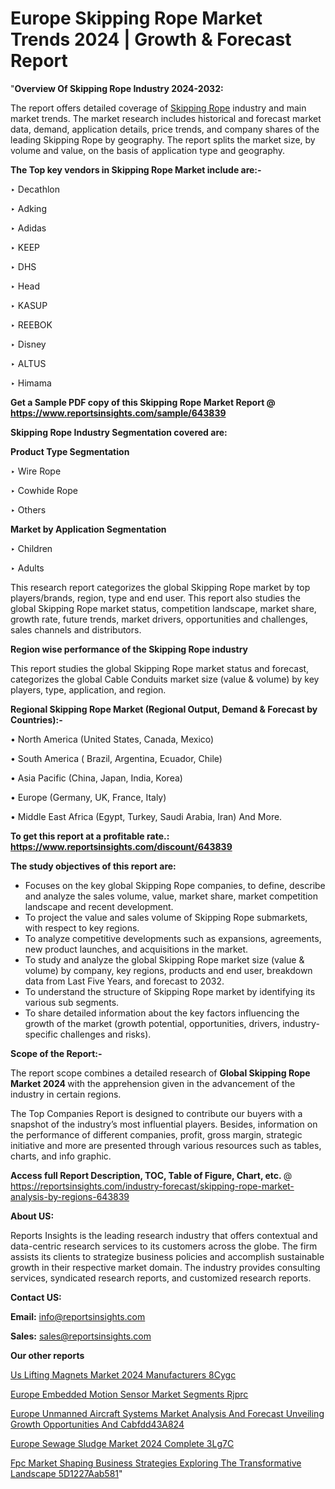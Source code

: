 # Europe Skipping Rope Market Trends 2024 | Growth & Forecast Report

"<strong>Overview Of Skipping Rope Industry 2024-2032:</strong>

The report offers detailed coverage of <a href=https://www.reportsinsights.com/sample/643839>Skipping Rope</a> industry and main market trends. The market research includes historical and forecast market data, demand, application details, price trends, and company shares of the leading Skipping Rope by geography. The report splits the market size, by volume and value, on the basis of application type and geography.

<strong>The Top key vendors in Skipping Rope Market include are:- </strong>

‣ Decathlon

‣ Adking

‣ Adidas

‣ KEEP

‣ DHS

‣ Head

‣ KASUP

‣ REEBOK

‣ Disney

‣ ALTUS

‣ Himama

<strong>Get a Sample PDF copy of this Skipping Rope Market Report </strong><strong>@ <a href=https://www.reportsinsights.com/sample/643839 style=color:#0000ff;>https://www.reportsinsights.com/sample/643839</a> </strong>

<strong>Skipping Rope Industry Segmentation covered are:</strong>

<strong>Product Type Segmentation</strong>

‣ Wire Rope

‣ Cowhide Rope

‣ Others

<strong>Market by Application Segmentation</strong>

‣ Children

‣ Adults

This research report categorizes the global Skipping Rope market by top players/brands, region, type and end user. This report also studies the global Skipping Rope market status, competition landscape, market share, growth rate, future trends, market drivers, opportunities and challenges, sales channels and distributors.

<strong>Region wise performance of the Skipping Rope industry</strong><strong> </strong>

This report studies the global Skipping Rope market status and forecast, categorizes the global Cable Conduits market size (value &amp; volume) by key players, type, application, and region. 

<strong>Regional Skipping Rope Market (Regional Output, Demand &amp; Forecast by Countries):-</strong>

• North America (United States, Canada, Mexico)

• South America ( Brazil, Argentina, Ecuador, Chile)

• Asia Pacific (China, Japan, India, Korea)

• Europe (Germany, UK, France, Italy)

• Middle East Africa (Egypt, Turkey, Saudi Arabia, Iran) And More.

<strong>To get this report at a profitable rate.: <a href=https://www.reportsinsights.com/discount/643839 style=color:#0000ff;>https://www.reportsinsights.com/discount/643839</a></strong>

<strong>The study objectives of this report are:</strong>
<ul>
  <li>Focuses on the key global Skipping Rope companies, to define, describe and analyze the sales volume, value, market share, market competition landscape and recent development.</li>
  <li>To project the value and sales volume of Skipping Rope submarkets, with respect to key regions.</li>
  <li>To analyze competitive developments such as expansions, agreements, new product launches, and acquisitions in the market.</li>
  <li>To study and analyze the global Skipping Rope market size (value &amp; volume) by company, key regions, products and end user, breakdown data from Last Five Years, and forecast to 2032.</li>
  <li>To understand the structure of Skipping Rope market by identifying its various sub segments.</li>
  <li>To share detailed information about the key factors influencing the growth of the market (growth potential, opportunities, drivers, industry-specific challenges and risks).</li>
</ul>
<strong>Scope of the Report:-</strong><strong> </strong>

The report scope combines a detailed research of <strong>Global Skipping Rope Market 2024 </strong>with the apprehension given in the advancement of the industry in certain regions.

The Top Companies Report is designed to contribute our buyers with a snapshot of the industry’s most influential players. Besides, information on the performance of different companies, profit, gross margin, strategic initiative and more are presented through various resources such as tables, charts, and info graphic.

<strong>Access full Report Description, TOC, Table of Figure, Chart, etc. </strong>@   <a href=https://reportsinsights.com/industry-forecast/skipping-rope-market-analysis-by-regions-643839 style=color:#0000ff;>https://reportsinsights.com/industry-forecast/skipping-rope-market-analysis-by-regions-643839</a>

<strong>About US:</strong>

Reports Insights is the leading research industry that offers contextual and data-centric research services to its customers across the globe. The firm assists its clients to strategize business policies and accomplish sustainable growth in their respective market domain. The industry provides consulting services, syndicated research reports, and customized research reports.

<strong>Contact US:</strong>

<p class=""""><b>Email:</b> <a href=mailto:info@reportsinsights.com>info@reportsinsights.com</a></p>
<p class=""""><b>Sales:</b> <a href=mailto:sales@reportsinsights.com>sales@reportsinsights.com</a></p>

<strong>Our other reports</strong>

<a href=https://www.linkedin.com/pulse/us-lifting-magnets-market-2024-manufacturers-8cygc/>Us Lifting Magnets Market 2024 Manufacturers 8Cygc</a>

<a href=https://www.linkedin.com/pulse/europe-embedded-motion-sensor-market-segments-rjprc/>Europe Embedded Motion Sensor Market Segments Rjprc</a>

<a href=https://medium.com/@aanarkumar6/europe-unmanned-aircraft-systems-market-analysis-and-forecast-unveiling-growth-opportunities-and-cabfdd43a824>Europe Unmanned Aircraft Systems Market Analysis And Forecast Unveiling Growth Opportunities And Cabfdd43A824</a>

<a href=https://www.linkedin.com/pulse/europe-sewage-sludge-market-2024-complete-3lg7c/>Europe Sewage Sludge Market 2024 Complete 3Lg7C</a>

<a href=https://medium.com/@tidke9676/fpc-market-shaping-business-strategies-exploring-the-transformative-landscape-5d1227aab581>Fpc Market Shaping Business Strategies Exploring The Transformative Landscape 5D1227Aab581</a>"
